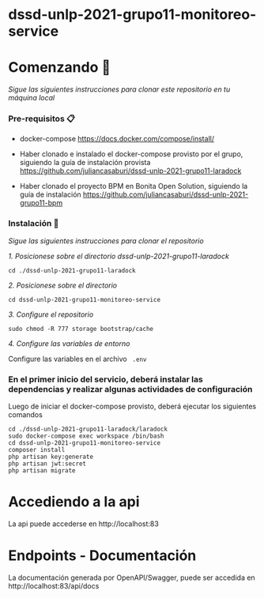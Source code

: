 # dssd-unlp-2021-grupo11-monitoreo-service

# Comenzando 🚀

_Sigue las siguientes instrucciones para clonar este repositorio en tu máquina local_

### Pre-requisitos 📋

- docker-compose
https://docs.docker.com/compose/install/

- Haber clonado e instalado el docker-compose provisto por el grupo, siguiendo la guía de instalación provista https://github.com/juliancasaburi/dssd-unlp-2021-grupo11-laradock

- Haber clonado el proyecto BPM en Bonita Open Solution, siguiendo la guía de instalación https://github.com/juliancasaburi/dssd-unlp-2021-grupo11-bpm

### Instalación 🔧

_Sigue las siguientes instrucciones para clonar el repositorio_

_1. Posicionese sobre el directorio dssd-unlp-2021-grupo11-laradock_
```
cd ./dssd-unlp-2021-grupo11-laradock
```

_2. Posicionese sobre el directorio_

```
cd dssd-unlp-2021-grupo11-monitoreo-service
```

_3. Configure el repositorio_

```
sudo chmod -R 777 storage bootstrap/cache
```

_4. Configure las variables de entorno_

Configure las variables en el archivo ` .env`

### En el primer inicio del servicio, deberá instalar las dependencias y realizar algunas actividades de configuración

Luego de iniciar el docker-compose provisto, deberá ejecutar los siguientes comandos

```
cd ./dssd-unlp-2021-grupo11-laradock/laradock
sudo docker-compose exec workspace /bin/bash
cd dssd-unlp-2021-grupo11-monitoreo-service
composer install
php artisan key:generate
php artisan jwt:secret
php artisan migrate
```

# Accediendo a la api
La api puede accederse en http://localhost:83

# Endpoints - Documentación
La documentación generada por OpenAPI/Swagger, puede ser accedida en http://localhost:83/api/docs
